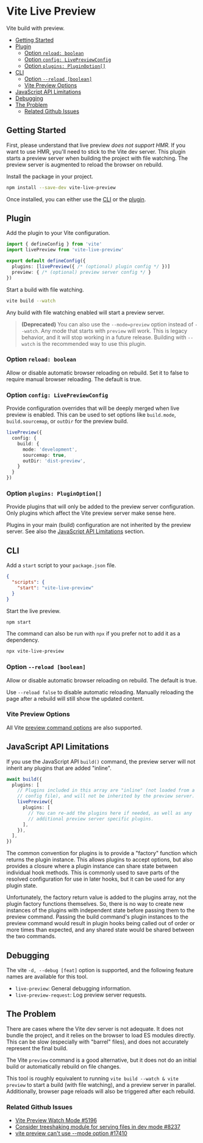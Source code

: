 # Vite Live Preview

Vite build with preview.

- [Getting Started](#getting-started)
- [Plugin](#plugin)
  - [Option `reload: boolean`](#option-reload-boolean)
  - [Option `config: LivePreviewConfig`](#option-config-livepreviewconfig)
  - [Option `plugins: PluginOption[]`](#option-plugins-pluginoption)
- [CLI](#cli)
  - [Option `--reload [boolean]`](#option---reload-boolean)
  - [Vite Preview Options](#vite-preview-options)
- [JavaScript API Limitations](#javascript-api-limitations)
- [Debugging](#debugging)
- [The Problem](#the-problem)
  - [Related Github Issues](#related-github-issues)


## Getting Started

First, please understand that live preview _does not support HMR._ If you want to use HMR, you'll need to stick to the Vite dev server. This plugin starts a preview server when building the project with file watching. The preview server is augmented to reload the browser on rebuild.

Install the package in your project.

```sh
npm install --save-dev vite-live-preview
```

Once installed, you can either use the [CLI](#cli) or the [plugin](#plugin).

## Plugin

Add the plugin to your Vite configuration.

```ts
import { defineConfig } from 'vite'
import livePreview from 'vite-live-preview'

export default defineConfig({
  plugins: [livePreview({ /* (optional) plugin config */ })]
  preview: { /* (optional) preview server config */ }
})
```

Start a build with file watching.

```sh
vite build --watch
```

Any build with file watching enabled will start a preview server.

> **(Deprecated)** You can also use the `--mode=preview` option instead of `--watch`. Any mode that starts with `preview` will work. This is legacy behavior, and it will stop working in a future release. Building with `--watch` is the recommended way to use this plugin.

### Option `reload: boolean`

Allow or disable automatic browser reloading on rebuild. Set it to false to require manual browser reloading. The default is true.

### Option `config: LivePreviewConfig`

Provide configuration overrides that will be deeply merged when live preview is enabled. This can be used to set options like `build.mode`, `build.sourcemap`, or `outDir` for the preview build.

```ts
livePreview({
  config: {
    build: {
      mode: 'development',
      sourcemap: true,
      outDir: 'dist-preview',
    }
  }
})
```

### Option `plugins: PluginOption[]`

Provide plugins that will only be added to the preview server configuration. Only plugins which affect the Vite preview server make sense here.

Plugins in your main (build) configuration are not inherited by the preview server. See also the [JavaScript API Limitations](#javascript-api-limitations) section.

## CLI

Add a `start` script to your `package.json` file.

```json
{
  "scripts": {
    "start": "vite-live-preview"
  }
}
```

Start the live preview.

```sh
npm start
```

The command can also be run with `npx` if you prefer not to add it as a dependency.

```sh
npx vite-live-preview
```

### Option `--reload [boolean]`

Allow or disable automatic browser reloading on rebuild. The default is true.

Use `--reload false` to disable automatic reloading. Manually reloading the page after a rebuild will still show the updated content.

### Vite Preview Options

All Vite [preview command options](https://vitejs.dev/guide/cli#vite-preview) are also supported.

## JavaScript API Limitations

If you use the JavaScript API `build()` command, the preview server will not inherit any plugins that are added "inline".

```ts
await build({
  plugins: [
    // Plugins included in this array are "inline" (not loaded from a
    // config file), and will not be inherited by the preview server.
    livePreview({
      plugins: [
        // You can re-add the plugins here if needed, as well as any
        // additional preview server specific plugins.
      ],
    }),
  ],
})
```

The common convention for plugins is to provide a "factory" function which returns the plugin instance. This allows plugins to accept options, but also provides a closure where a plugin instance can share state between individual hook methods. This is commonly used to save parts of the resolved configuration for use in later hooks, but it can be used for any plugin state.

Unfortunately, the factory return value is added to the plugins array, not the plugin factory functions themselves. So, there is no way to create new instances of the plugins with independent state before passing them to the preview command. Passing the build command's plugin instances to the preview command would result in plugin hooks being called out of order or more times than expected, and any shared state would be shared between the two commands.

## Debugging

The vite `-d, --debug [feat]` option is supported, and the following feature names are available for this tool.

- `live-preview`: General debugging information.
- `live-preview-request`: Log preview server requests.

## The Problem

There are cases where the Vite dev server is not adequate. It does not bundle the project, and it relies on the browser to load ES modules directly. This can be slow (especially with "barrel" files), and does not accurately represent the final build.

The Vite `preview` command is a good alternative, but it does not do an initial build or automatically rebuild on file changes.

This tool is roughly equivalent to running `vite build --watch & vite preview` to start a build (with file watching), and a preview server in parallel. Additionally, browser page reloads will also be triggered after each rebuild.

### Related Github Issues

- [Vite Preview Watch Mode #5196](https://github.com/vitejs/vite/issues/5196)
- [Consider treeshaking module for serving files in dev mode #8237](https://github.com/vitejs/vite/issues/8237)
- [vite preview can't use --mode option #17410](https://github.com/vitejs/vite/issues/17410)
